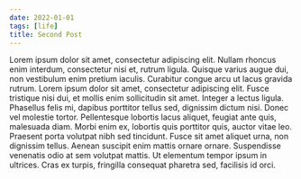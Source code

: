 ```yaml
---
date: 2022-01-01
tags: [life]
title: Second Post
---
```

Lorem ipsum dolor sit amet, consectetur adipiscing elit. Nullam rhoncus enim interdum, consectetur nisi et, rutrum ligula. Quisque varius augue dui, non vestibulum enim pretium iaculis. Curabitur congue arcu ut lacus gravida rutrum. Lorem ipsum dolor sit amet, consectetur adipiscing elit. Fusce tristique nisi dui, et mollis enim sollicitudin sit amet. Integer a lectus ligula. Phasellus felis mi, dapibus porttitor tellus sed, dignissim dictum nisi. Donec vel molestie tortor. Pellentesque lobortis lacus aliquet, feugiat ante quis, malesuada diam. Morbi enim ex, lobortis quis porttitor quis, auctor vitae leo. Praesent porta volutpat nibh sed tincidunt. Fusce sit amet aliquet urna, non dignissim tellus. Aenean suscipit enim mattis ornare ornare. Suspendisse venenatis odio at sem volutpat mattis. Ut elementum tempor ipsum in ultrices. Cras ex turpis, fringilla consequat pharetra sed, facilisis id orci.